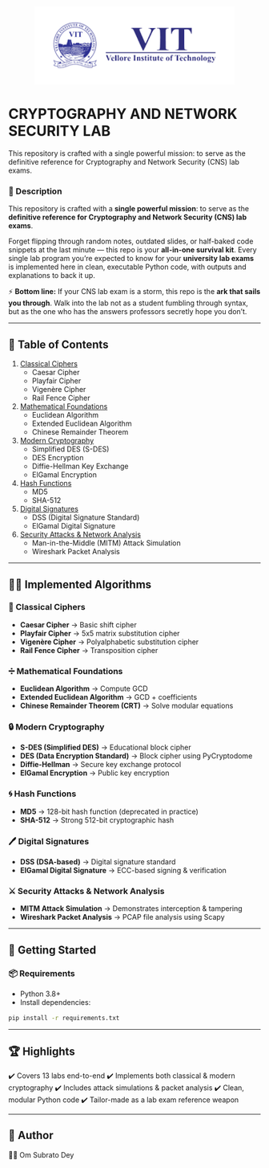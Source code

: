 <p align="center">
  <img src="VIT.png" width="400"/>
</p>

# CRYPTOGRAPHY AND NETWORK SECURITY LAB
 This repository is crafted with a single powerful mission: to serve as the definitive reference for Cryptography and Network Security (CNS) lab exams. 

### 📌 Description  
This repository is crafted with a **single powerful mission**: to serve as the **definitive reference for Cryptography and Network Security (CNS) lab exams**.  

Forget flipping through random notes, outdated slides, or half-baked code snippets at the last minute — this repo is your **all-in-one survival kit**. Every single lab program you’re expected to know for your **university lab exams** is implemented here in clean, executable Python code, with outputs and explanations to back it up.  

⚡ **Bottom line:** If your CNS lab exam is a storm, this repo is the **ark that sails you through**. Walk into the lab not as a student fumbling through syntax, but as the one who has the answers professors secretly hope you don’t.  

---

## 📖 Table of Contents
1. [Classical Ciphers](#-classical-ciphers)  
   - Caesar Cipher  
   - Playfair Cipher  
   - Vigenère Cipher  
   - Rail Fence Cipher  
2. [Mathematical Foundations](#-mathematical-foundations)  
   - Euclidean Algorithm  
   - Extended Euclidean Algorithm  
   - Chinese Remainder Theorem  
3. [Modern Cryptography](#-modern-cryptography)  
   - Simplified DES (S-DES)  
   - DES Encryption  
   - Diffie-Hellman Key Exchange  
   - ElGamal Encryption  
4. [Hash Functions](#-hash-functions)  
   - MD5  
   - SHA-512  
5. [Digital Signatures](#-digital-signatures)  
   - DSS (Digital Signature Standard)  
   - ElGamal Digital Signature  
6. [Security Attacks & Network Analysis](#-security-attacks--network-analysis)  
   - Man-in-the-Middle (MITM) Attack Simulation  
   - Wireshark Packet Analysis  

---

## 🧑‍💻 Implemented Algorithms  

### 🔡 Classical Ciphers  
- **Caesar Cipher** → Basic shift cipher  
- **Playfair Cipher** → 5x5 matrix substitution cipher  
- **Vigenère Cipher** → Polyalphabetic substitution cipher  
- **Rail Fence Cipher** → Transposition cipher  

### ➗ Mathematical Foundations  
- **Euclidean Algorithm** → Compute GCD  
- **Extended Euclidean Algorithm** → GCD + coefficients  
- **Chinese Remainder Theorem (CRT)** → Solve modular equations  

### 🔒 Modern Cryptography  
- **S-DES (Simplified DES)** → Educational block cipher  
- **DES (Data Encryption Standard)** → Block cipher using PyCryptodome  
- **Diffie-Hellman** → Secure key exchange protocol  
- **ElGamal Encryption** → Public key encryption  

### 🌀 Hash Functions  
- **MD5** → 128-bit hash function (deprecated in practice)  
- **SHA-512** → Strong 512-bit cryptographic hash  

### 🖊 Digital Signatures  
- **DSS (DSA-based)** → Digital signature standard  
- **ElGamal Digital Signature** → ECC-based signing & verification  

### ⚔️ Security Attacks & Network Analysis  
- **MITM Attack Simulation** → Demonstrates interception & tampering  
- **Wireshark Packet Analysis** → PCAP file analysis using Scapy  

---

## 🚀 Getting Started  

### 📦 Requirements  
- Python 3.8+  
- Install dependencies:  
```bash
pip install -r requirements.txt
```
---

## 🏆 Highlights

✔️ Covers 13 labs end-to-end
✔️ Implements both classical & modern cryptography
✔️ Includes attack simulations & packet analysis
✔️ Clean, modular Python code
✔️ Tailor-made as a lab exam reference weapon

---

## 🌟 Author
👨‍💻 Om Subrato Dey
